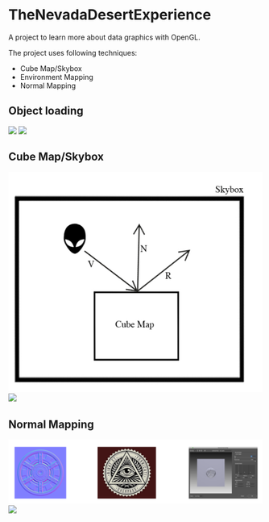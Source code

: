# TheNevadaDesertExperience
A project to learn more about data graphics with OpenGL.

The project uses following techniques:
* Cube Map/Skybox
* Environment Mapping
* Normal Mapping

## Object loading
![](application_shots/newspaper.png)
![](application_shots/UFOs.png)

## Cube Map/Skybox
![](application_shots/cube_map.png)
![](application_shots/alien_reflection.png)

## Normal Mapping
![](application_shots/normal_mapping.png)
![](application_shots/cube.png)

